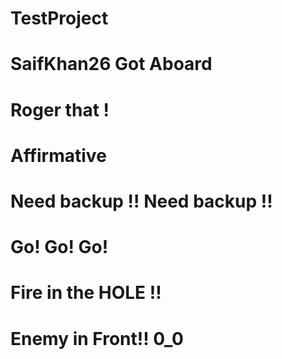 # TestProject
# SaifKhan26 Got Aboard
# Roger that !
# Affirmative
# Need backup !! Need backup !!
# Go! Go! Go!
# Fire in the HOLE !!
# Enemy in Front!! 0_0

